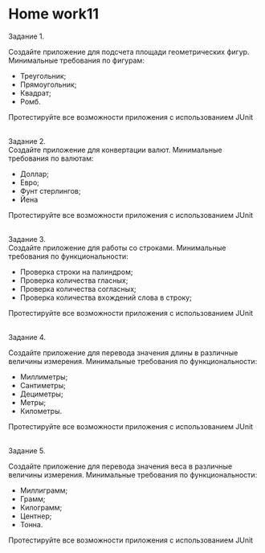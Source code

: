 # <b>Home work11</b>

Задание 1.<br>

Создайте приложение для подсчета площади геометрических фигур. Минимальные требования по фигурам:
<ul>
<li>Треугольник;</li>
<li>Прямоугольник;</li>
<li>Квадрат;</li>
<li>Ромб.</li>
</ul>
Протестируйте все возможности приложения с использованием JUnit

<br>Задание 2.<br>
Создайте приложение для конвертации валют. Минимальные требования по валютам:
<ul>
<li>Доллар;</li>
<li>Евро;</li>
<li>Фунт стерлингов;</li>
<li>Йена</li>
</ul>
Протестируйте все возможности приложения с использованием JUnit

<br>Задание 3.<br>
Создайте приложение для работы со строками. Минимальные требования по функциональности:
<ul>
<li>Проверка строки на палиндром;</li>
<li>Проверка количества гласных;</li>
<li>Проверка количества согласных;</li>
<li>Проверка количества вхождений слова в строку;</li>
</ul>
Протестируйте все возможности приложения с использованием JUnit

<br>Задание 4.<br>

Создайте приложение для перевода значения длины в различные величины измерения. Минимальные требования по функциональности:
<ul>
<li>Миллиметры;</li>
<li>Сантиметры;</li>
<li>Дециметры;</li>
<li>Метры;</li>
<li>Километры.</li>
</ul>
Протестируйте все возможности приложения с использованием JUnit

<br>Задание 5.<br>

Создайте приложение для перевода значения веса в различные величины измерения. Минимальные требования по функциональности:
<ul>
<li>Миллиграмм;</li>
<li>Грамм;</li>
<li>Килограмм;</li>
<li>Центнер;</li>
<li>Тонна.</li>
</ul>
Протестируйте все возможности приложения с использованием JUnit
